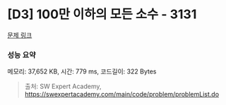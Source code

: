 # [D3] 100만 이하의 모든 소수 - 3131 

[문제 링크](https://swexpertacademy.com/main/code/problem/problemDetail.do?contestProbId=AV_6mRsasV8DFAWS) 

### 성능 요약

메모리: 37,652 KB, 시간: 779 ms, 코드길이: 322 Bytes



> 출처: SW Expert Academy, https://swexpertacademy.com/main/code/problem/problemList.do